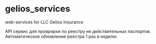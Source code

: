 # gelios_services
web-services for LLC Gelios Insurance


API сервис для проврерки по реестру не действительных паспортов. Автоматическое обновление реестра 1 раз в неделю
